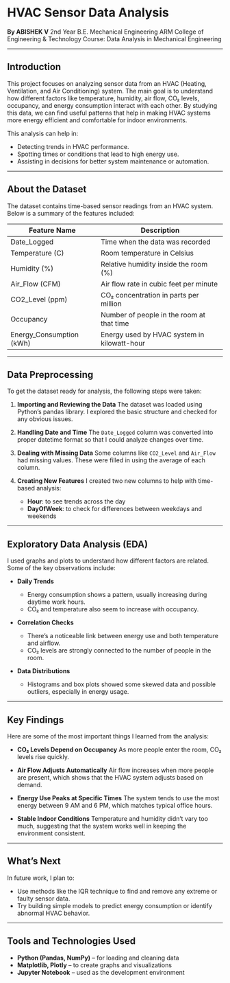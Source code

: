 

# HVAC Sensor Data Analysis

**By ABISHEK V**
2nd Year B.E. Mechanical Engineering
ARM College of Engineering & Technology
Course: Data Analysis in Mechanical Engineering

---

## Introduction

This project focuses on analyzing sensor data from an HVAC (Heating, Ventilation, and Air Conditioning) system. The main goal is to understand how different factors like temperature, humidity, air flow, CO₂ levels, occupancy, and energy consumption interact with each other. By studying this data, we can find useful patterns that help in making HVAC systems more energy efficient and comfortable for indoor environments.

This analysis can help in:

* Detecting trends in HVAC performance.
* Spotting times or conditions that lead to high energy use.
* Assisting in decisions for better system maintenance or automation.

---

## About the Dataset

The dataset contains time-based sensor readings from an HVAC system. Below is a summary of the features included:

| Feature Name              | Description                                 |
| ------------------------- | ------------------------------------------- |
| Date\_Logged              | Time when the data was recorded             |
| Temperature (C)           | Room temperature in Celsius                 |
| Humidity (%)              | Relative humidity inside the room (%)       |
| Air\_Flow (CFM)           | Air flow rate in cubic feet per minute      |
| CO2\_Level (ppm)          | CO₂ concentration in parts per million      |
| Occupancy                 | Number of people in the room at that time   |
| Energy\_Consumption (kWh) | Energy used by HVAC system in kilowatt-hour |

---

## Data Preprocessing

To get the dataset ready for analysis, the following steps were taken:

1. **Importing and Reviewing the Data**
   The dataset was loaded using Python’s pandas library. I explored the basic structure and checked for any obvious issues.

2. **Handling Date and Time**
   The `Date_Logged` column was converted into proper datetime format so that I could analyze changes over time.

3. **Dealing with Missing Data**
   Some columns like `CO2_Level` and `Air_Flow` had missing values. These were filled in using the average of each column.

4. **Creating New Features**
   I created two new columns to help with time-based analysis:

   * **Hour**: to see trends across the day
   * **DayOfWeek**: to check for differences between weekdays and weekends

---

## Exploratory Data Analysis (EDA)

I used graphs and plots to understand how different factors are related. Some of the key observations include:

* **Daily Trends**

  * Energy consumption shows a pattern, usually increasing during daytime work hours.
  * CO₂ and temperature also seem to increase with occupancy.

* **Correlation Checks**

  * There’s a noticeable link between energy use and both temperature and airflow.
  * CO₂ levels are strongly connected to the number of people in the room.

* **Data Distributions**

  * Histograms and box plots showed some skewed data and possible outliers, especially in energy usage.

---

## Key Findings

Here are some of the most important things I learned from the analysis:

* **CO₂ Levels Depend on Occupancy**
  As more people enter the room, CO₂ levels rise quickly.

* **Air Flow Adjusts Automatically**
  Air flow increases when more people are present, which shows that the HVAC system adjusts based on demand.

* **Energy Use Peaks at Specific Times**
  The system tends to use the most energy between 9 AM and 6 PM, which matches typical office hours.

* **Stable Indoor Conditions**
  Temperature and humidity didn’t vary too much, suggesting that the system works well in keeping the environment consistent.

---

## What’s Next

In future work, I plan to:

* Use methods like the IQR technique to find and remove any extreme or faulty sensor data.
* Try building simple models to predict energy consumption or identify abnormal HVAC behavior.

---

## Tools and Technologies Used

* **Python (Pandas, NumPy)** – for loading and cleaning data
* **Matplotlib, Plotly** – to create graphs and visualizations
* **Jupyter Notebook** – used as the development environment
